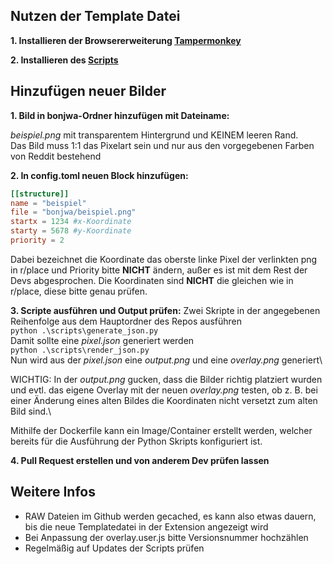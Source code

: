 ## Nutzen der Template Datei

**1. Installieren der Browsererweiterung [Tampermonkey](https://tampermonkey.net)**

**2. Installieren des [Scripts](https://github.com/rplacebonjwa/rplace/raw/main/overlay.user.js)**


## Hinzufügen neuer Bilder

**1. Bild in bonjwa-Ordner hinzufügen mit Dateiname:** 

_beispiel.png_ mit transparentem Hintergrund und KEINEM leeren Rand.\
Das Bild muss 1:1 das Pixelart sein und nur aus den vorgegebenen Farben von Reddit bestehend


**2. In config.toml neuen Block hinzufügen:** 
```toml
[[structure]]
name = "beispiel"
file = "bonjwa/beispiel.png"
startx = 1234 #x-Koordinate
starty = 5678 #y-Koordinate
priority = 2
```
Dabei bezeichnet die Koordinate das oberste linke Pixel der verlinkten png in r/place
und Priority bitte **NICHT** ändern, außer es ist mit dem Rest der Devs abgesprochen.
Die Koordinaten sind **NICHT** die gleichen wie in r/place, diese bitte genau prüfen.

**3. Scripte ausführen und Output prüfen:**
Zwei Skripte in der angegebenen Reihenfolge aus dem Hauptordner des Repos ausführen\
`python .\scripts\generate_json.py`\
Damit sollte eine _pixel.json_ generiert werden\
`python .\scripts\render_json.py`\
Nun wird aus der _pixel.json_ eine _output.png_ und eine _overlay.png_ generiert\

WICHTIG: In der _output.png_ gucken, dass die Bilder richtig platziert wurden und evtl. das eigene Overlay mit der neuen _overlay.png_ testen, ob z. B. bei einer Änderung eines alten Bildes die Koordinaten nicht versetzt zum alten Bild sind.\

Mithilfe der Dockerfile kann ein Image/Container erstellt werden, welcher bereits für die Ausführung der Python Skripts konfiguriert ist.

**4. Pull Request erstellen und von anderem Dev prüfen lassen** 

## Weitere Infos
- RAW Dateien im Github werden gecached, es kann also etwas dauern, bis die neue Templatedatei in der Extension angezeigt wird
- Bei Anpassung der overlay.user.js bitte Versionsnummer hochzählen
- Regelmäßig auf Updates der Scripts prüfen
